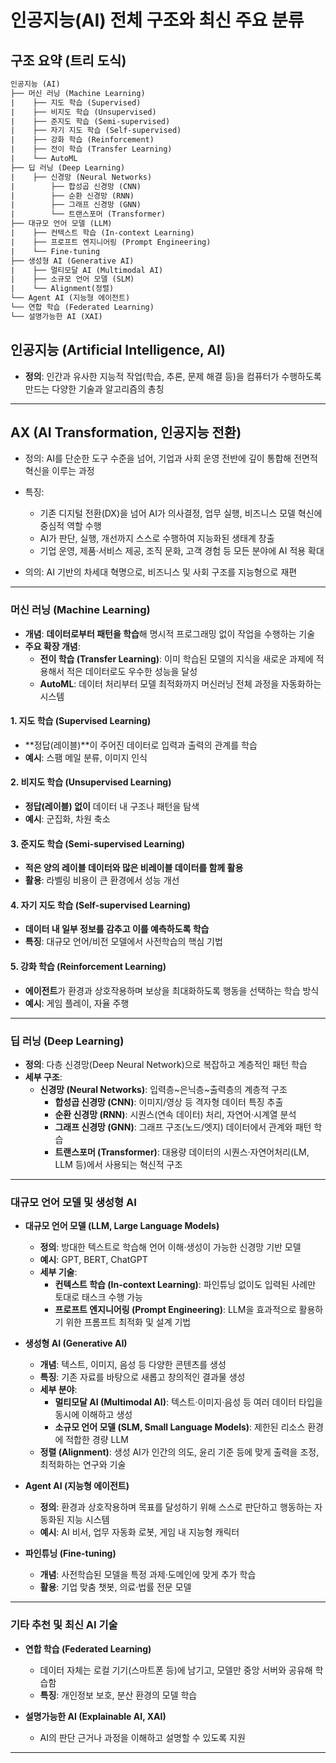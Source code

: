 # 인공지능(AI) 전체 구조와 최신 주요 분류

## 구조 요약 (트리 도식)

```txt
인공지능 (AI)
├── 머신 러닝 (Machine Learning)
|    ├── 지도 학습 (Supervised)
|    ├── 비지도 학습 (Unsupervised)
|    ├── 준지도 학습 (Semi-supervised)
|    ├── 자기 지도 학습 (Self-supervised)
|    ├── 강화 학습 (Reinforcement)
|    ├── 전이 학습 (Transfer Learning)
|    └── AutoML
├── 딥 러닝 (Deep Learning)
|    ├── 신경망 (Neural Networks)
|        ├── 합성곱 신경망 (CNN)
|        ├── 순환 신경망 (RNN)
|        ├── 그래프 신경망 (GNN)
|        └── 트랜스포머 (Transformer)
├── 대규모 언어 모델 (LLM)
|    ├── 컨텍스트 학습 (In-context Learning)
|    ├── 프로프트 엔지니어링 (Prompt Engineering)
|    └── Fine-tuning
├── 생성형 AI (Generative AI)
|    ├── 멀티모달 AI (Multimodal AI)
|    ├── 소규모 언어 모델 (SLM)
|    └── Alignment(정렬)
└── Agent AI (지능형 에이전트)
└── 연합 학습 (Federated Learning)
└── 설명가능한 AI (XAI)
```

## 인공지능 (Artificial Intelligence, AI)

- **정의**: 인간과 유사한 지능적 작업(학습, 추론, 문제 해결 등)을 컴퓨터가 수행하도록 만드는 다양한 기술과 알고리즘의 총칭

***

## AX (AI Transformation, 인공지능 전환)
- 정의: AI를 단순한 도구 수준을 넘어, 기업과 사회 운영 전반에 깊이 통합해 전면적 혁신을 이루는 과정

- 특징:
    - 기존 디지털 전환(DX)을 넘어 AI가 의사결정, 업무 실행, 비즈니스 모델 혁신에 중심적 역할 수행
    - AI가 판단, 실행, 개선까지 스스로 수행하여 지능화된 생태계 창출
    - 기업 운영, 제품·서비스 제공, 조직 문화, 고객 경험 등 모든 분야에 AI 적용 확대

- 의의: AI 기반의 차세대 혁명으로, 비즈니스 및 사회 구조를 지능형으로 재편

***

### 머신 러닝 (Machine Learning)

- **개념**: **데이터로부터 패턴을 학습**해 명시적 프로그래밍 없이 작업을 수행하는 기술
- **주요 확장 개념**:
    - **전이 학습 (Transfer Learning)**: 이미 학습된 모델의 지식을 새로운 과제에 적용해서 적은 데이터로도 우수한 성능을 달성
    - **AutoML**: 데이터 처리부터 모델 최적화까지 머신러닝 전체 과정을 자동화하는 시스템
    
#### 1. 지도 학습 (Supervised Learning)
- **정답(레이블)**이 주어진 데이터로 입력과 출력의 관계를 학습  
- **예시**: 스팸 메일 분류, 이미지 인식

#### 2. 비지도 학습 (Unsupervised Learning)
- **정답(레이블) 없이** 데이터 내 구조나 패턴을 탐색  
- **예시**: 군집화, 차원 축소

#### 3. 준지도 학습 (Semi-supervised Learning)
- **적은 양의 레이블 데이터와 많은 비레이블 데이터를 함께 활용**  
- **활용**: 라벨링 비용이 큰 환경에서 성능 개선

#### 4. 자기 지도 학습 (Self-supervised Learning)
- **데이터 내 일부 정보를 감추고 이를 예측하도록 학습**  
- **특징**: 대규모 언어/비전 모델에서 사전학습의 핵심 기법

#### 5. 강화 학습 (Reinforcement Learning)
- **에이전트**가 환경과 상호작용하며 보상을 최대화하도록 행동을 선택하는 학습 방식  
- **예시**: 게임 플레이, 자율 주행

***

### 딥 러닝 (Deep Learning)

- **정의**: 다층 신경망(Deep Neural Network)으로 복잡하고 계층적인 패턴 학습  
- **세부 구조**:
    - **신경망 (Neural Networks)**: 입력층~은닉층~출력층의 계층적 구조
        - **합성곱 신경망 (CNN)**: 이미지/영상 등 격자형 데이터 특징 추출
        - **순환 신경망 (RNN)**: 시퀀스(연속 데이터) 처리, 자연어·시계열 분석
        - **그래프 신경망 (GNN)**: 그래프 구조(노드/엣지) 데이터에서 관계와 패턴 학습
        - **트랜스포머 (Transformer)**: 대용량 데이터의 시퀀스·자연어처리(LM, LLM 등)에서 사용되는 혁신적 구조

***

### 대규모 언어 모델 및 생성형 AI

- **대규모 언어 모델 (LLM, Large Language Models)**
    - **정의**: 방대한 텍스트로 학습해 언어 이해·생성이 가능한 신경망 기반 모델
    - **예시**: GPT, BERT, ChatGPT
    - **세부 기술**:
        - **컨텍스트 학습 (In-context Learning)**: 파인튜닝 없이도 입력된 사례만 토대로 태스크 수행 가능
        - **프로프트 엔지니어링 (Prompt Engineering)**: LLM을 효과적으로 활용하기 위한 프롬프트 최적화 및 설계 기법

- **생성형 AI (Generative AI)**
    - **개념**: 텍스트, 이미지, 음성 등 다양한 콘텐츠를 생성
    - **특징**: 기존 자료를 바탕으로 새롭고 창의적인 결과물 생성  
    - **세부 분야**:
        - **멀티모달 AI (Multimodal AI)**: 텍스트·이미지·음성 등 여러 데이터 타입을 동시에 이해하고 생성
        - **소규모 언어 모델 (SLM, Small Language Models)**: 제한된 리소스 환경에 적합한 경량 LLM
    - **정렬 (Alignment)**: 생성 AI가 인간의 의도, 윤리 기준 등에 맞게 출력을 조정, 최적화하는 연구와 기술

- **Agent AI (지능형 에이전트)**
    - **정의**: 환경과 상호작용하며 목표를 달성하기 위해 스스로 판단하고 행동하는 자동화된 지능 시스템
    - **예시**: AI 비서, 업무 자동화 로봇, 게임 내 지능형 캐릭터

- **파인튜닝 (Fine-tuning)**
    - **개념**: 사전학습된 모델을 특정 과제·도메인에 맞게 추가 학습
    - **활용**: 기업 맞춤 챗봇, 의료·법률 전문 모델

***

### 기타 추천 및 최신 AI 기술

- **연합 학습 (Federated Learning)**
    - 데이터 자체는 로컬 기기(스마트폰 등)에 남기고, 모델만 중앙 서버와 공유해 학습함  
    - **특징**: 개인정보 보호, 분산 환경의 모델 학습

- **설명가능한 AI (Explainable AI, XAI)**
    - AI의 판단 근거나 과정을 이해하고 설명할 수 있도록 지원

***
